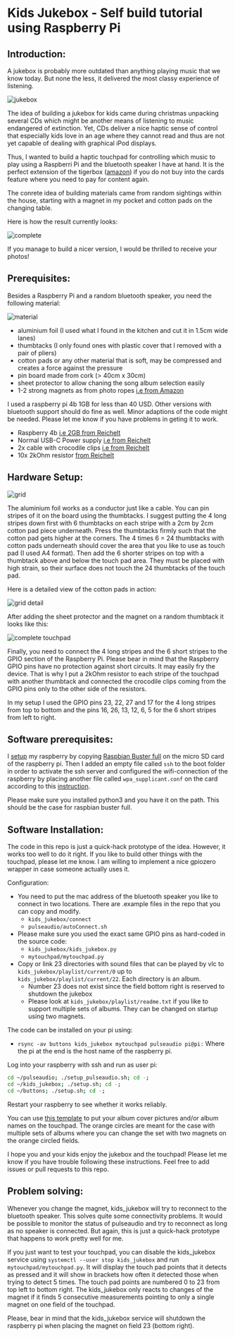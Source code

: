 # Kids Jukebox - Self build tutorial using Raspberry Pi

## Introduction:

A jukebox is probably more outdated than anything playing music that we know
today. But none the less, it delivered the most classy experience of listening. 

![jukebox](/doc/pics/diner-clipart-jukebox-6-original.png?raw=true)

The idea of building a jukebox for kids came during christmas unpacking
several CDs which might be another means of listening to music endangered
of extinction. Yet, CDs deliver a nice haptic sense of control that
especially kids love in an age where they cannot read and thus are not yet
capable of dealing with graphical iPod displays.

Thus, I wanted to build a haptic touchpad for controlling which music to play
using a Raspberri Pi and the bluetooth speaker I have at hand. It is the
perfect extension of the tigerbox
([amazon](https://www.amazon.de/tigerbox-Musik-Mix-Jetzt-H%C3%B6rbox-Lautsprecher/dp/B077MT8Z6N))
if you do not buy into the cards feature where you need to pay for content again.

The conrete idea of building materials came from random sightings within the
house, starting with a magnet in my pocket and cotton pads on the
changing table.

Here is how the result currently looks:

![complete](/doc/pics/complete.jpg?raw=true)

If you manage to build a nicer version, I would be thrilled to receive
your photos!

## Prerequisites:

Besides a Raspberry Pi and a random bluetooth speaker, you need the following material:

![material](/doc/pics/material.jpg?raw=true)

- aluminium foil (I used what I found in the kitchen and cut it in 1.5cm wide
lanes)
- thumbtacks (I only found ones with plastic cover that I removed with a pair
of pliers)
- cotton pads or any other material that is soft, may be compressed and
creates a force against the pressure
- pin board made from cork (> 40cm x 30cm)
- sheet protector to allow chaning the song album selection easily
- 1-2 strong magnets as from photo ropes [i.e from Amazon](https://www.amazon.com/Walther-MD150B-Strong-Neodymium-Magnets/dp/B000VI38PA/ref=sr_1_7?dchild=1&keywords=magnet+picture+rope&qid=1587910544&sr=8-7)

I used a raspberry pi 4b 1GB for less than 40 USD. Other versions with bluetooth support should do fine
as well. Minor adaptions of the code might be needed. Please let me know if
you have problems in geting it to work.
- Raspberry 4b [i.e 2GB from Reichelt](https://www.reichelt.com/ch/de/raspberry-pi-4-b-4x-1-5-ghz-2-gb-ram-wlan-bt-rasp-pi-4-b-2gb-p259919.html?&trstct=pos_1&nbc=1)
- Normal USB-C Power supply
[i.e from Reichelt](https://www.reichelt.com/ch/de/raspberry-pi-netzteil-5-1-v-3-0-a-usb-type-c-eu-stecker-s-rpi-ps-15w-bk-eu-p260010.html?&trstct=pos_0&nbc=1)
- 2x cable with crocodile clips [i.e from
Reichelt](https://www.reichelt.com/ch/de/entwicklerboards-steckbrueckenkabel-20cm-10-polig-auf-krokodi-debo-kabelset6-p242774.html?&trstct=pos_0&nbc=1)
- 10x 2kOhm resistor [from Reichelt](https://www.reichelt.com/ch/de/duennschichtwiderstand-axial-0-4-w-2-kohm-1-vi-mba02040c2001-p233633.html?&trstct=pos_10&nbc=1)

## Hardware Setup:

![grid](/doc/pics/grid.jpg?raw=true)

The aluminium foil works as a conductor just like a cable. You can pin stripes
of it on the board using the thumbtacks. I suggest putting the 4 long stripes
down first with 6 thumbtacks on each stripe with a 2cm by 2cm cotton pad piece
underneath. Press the thumbtacks firmly such that the cotton pad gets higher at
the corners. The 4 times 6 = 24 thumbtacks with cotton pads underneath should
cover the area that you like to use as touch pad (I used A4 format). Then add
the 6 shorter stripes on top with a thumbtack above and below the touch
pad area. They must be placed with high strain, so their surface does not
touch the 24 thumbtacks of the touch pad.

Here is a detailed view of the cotton pads in action:

![grid detail](/doc/pics/grid_detail.jpg?raw=true)

After adding the sheet protector and the magnet on a random thumbtack it looks
like this:

![complete touchpad](/doc/pics/complete_touchpad?raw=true)

Finally, you need to connect the 4 long stripes and the 6 short stripes to the
GPIO section of the Raspberry Pi. Please bear in mind that the Raspberry GPIO
pins have no protection against short circuits. It may easily fry the
device. That is why I put a 2kOhm resistor to each stripe of the touchpad with
another thumbtack and connected the crocodile clips coming from the GPIO pins
only to the other side of the resistors.

In my setup I used the GPIO pins 23, 22, 27 and 17 for the 4 long stripes from
top to bottom and the pins 16, 26, 13, 12, 6, 5 for the 6 short stripes from
left to right.

## Software prerequisites:

I [setup](https://www.raspberrypi.org/downloads/raspbian/) my raspberry by copying [Raspbian Buster
full](https://downloads.raspberrypi.org/raspbian_full_latest) on the micro SD
card of the raspberry pi. Then I added an empty file called `ssh` to the boot
folder in order to activate
the ssh server and configured the wifi-connection of the raspberry by
placing another file called `wpa_supplicant.conf` on the card according to this
[instruction](https://www.raspberrypi.org/documentation/configuration/wireless/headless.md).

Please make sure you installed python3 and you have it on the path. This
should be the case for raspbian buster full.

## Software Installation:

The code in this repo is just a quick-hack prototype of the idea. However, it
works too well to do it right. If you like to build other things with the
touchpad, please let me know. I am willing to implement a nice gpiozero
wrapper in case someone actually uses it.

Configuration:
- You need to put the mac address of the bluetooth speaker you like to connect
in two locations. There are .example files in the repo that you can copy and modify.
  - `kids_jukebox/connect`
  - `pulseaudio/autoConnect.sh`
- Please make sure you used the exact same GPIO pins as hard-coded in the
source code:
  - `kids_jukebox/kids_jukebox.py`
  - `mytouchpad/mytouchpad.py`
- Copy or link 23 directories with sound files that can be played by vlc to
`kids_jukebox/playlist/current/0` up to
`kids_jukebox/playlist/current/22`. Each directory is an album.
  - Number 23 does not exist since the field bottom right is reserved to
  shutdown the jukebox
  - Please look at `kids_jukebox/playlist/readme.txt` if you like to support
  multiple sets of albums. They can be changed on startup using two magnets.

The code can be installed on your pi using:
- `rsync -av buttons kids_jukebox mytouchpad pulseaudio pi@pi:`
Where the pi at the end is the host name of the raspberry pi.

Log into your raspberry with ssh and run as user pi:
```bash
cd ~/pulseaudio; ./setup_pulseaudio.sh; cd -;
cd ~/kids_jukebox; ./setup.sh; cd -;
cd ~/buttons; ./setup.sh; cd -;
```

Restart your raspberry to see whether it works reliably.

You can use [this template](print_templates/example.odp) to put your album cover pictures
and/or album names on the touchpad. The orange circles are meant for the case with multiple 
sets of albums where you can change the set with two magnets on the orange circled fields.

I hope you and your kids enjoy the jukebox and the touchpad!
Please let me know if you have trouble following these instructions.
Feel free to add issues or pull requests to this repo.

## Problem solving:

Whenever you change the magnet, kids_jukebox will try to reconnect to the bluetooth speaker. 
This solves quite some connectivity problems. It would be possible to monitor the status of 
pulseaudio and try to reconnect as long as no speaker is connected. But again, this is just a 
quick-hack prototype that happens to work pretty well for me.

If you just want to test your touchpad, you can disable the kids_jukebox
service using `systemctl --user stop kids_jukebox` and run
`mytouchpad/mytouchpad.py`.
It will display the touch pad points that it detects as pressed and it will
show in brackets how often it detected those when trying to detect 5
times. The touch pad points are numbered 0 to 23 from top left to bottom
right. The kids_jukebox only reacts to changes of the magnet if it finds 5 
consecutive measurements pointing to only a single magnet on one field of the touchpad.

Please, bear in mind that the kids_jukebox service will shutdown the raspberry pi when
placing the magnet on field 23 (bottom right).
